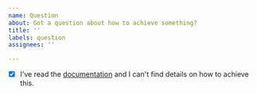 ```yaml
---
name: Question
about: Got a question about how to achieve something?
title: ''
labels: question
assignees: ''

---
```


- [x] I've read the [documentation](https://scribe.rtfd.io) and I can't find details on how to achieve this.

